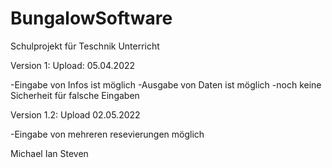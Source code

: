 # BungalowSoftware

Schulprojekt für Teschnik Unterricht 

Version 1: 
Upload: 05.04.2022

-Eingabe von Infos ist möglich 
-Ausgabe von Daten ist möglich
-noch keine Sicherheit für falsche Eingaben

Version 1.2:
Upload 02.05.2022 

-Eingabe von mehreren resevierungen möglich


Michael Ian Steven
